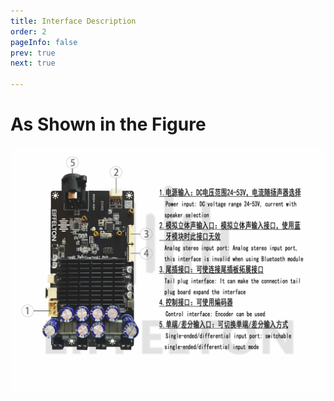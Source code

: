 ```yaml
---
title: Interface Description
order: 2
pageInfo: false
prev: true
next: true

---
```


# As Shown in the Figure
![Interface Image](/image/402.jpg)